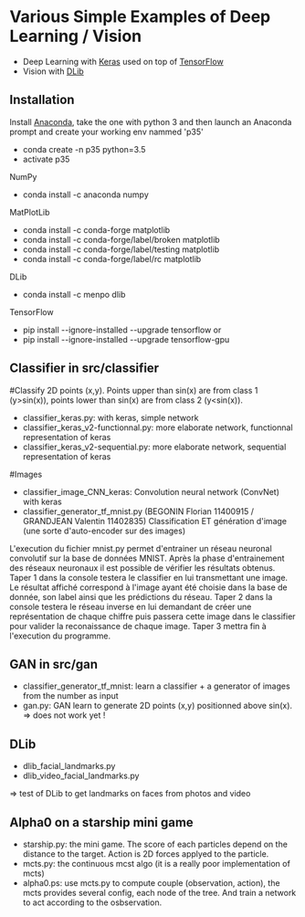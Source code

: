 # Various Simple Examples of Deep Learning / Vision

* Deep Learning with [Keras](https://keras.io) used on top of [TensorFlow](https://www.tensorflow.org)
* Vision with [DLib](http://dlib.net)

## Installation

Install [Anaconda](https://www.anaconda.com/download/), take the one with python 3 and then launch an Anaconda prompt and create your working env nammed 'p35'
* conda create -n p35 python=3.5 
* activate p35

NumPy
* conda install -c anaconda numpy 

MatPlotLib
* conda install -c conda-forge matplotlib
* conda install -c conda-forge/label/broken matplotlib
* conda install -c conda-forge/label/testing matplotlib
* conda install -c conda-forge/label/rc matplotlib 

DLib
* conda install -c menpo dlib 

TensorFlow
* pip install --ignore-installed --upgrade tensorflow 
or
* pip install --ignore-installed --upgrade tensorflow-gpu 




## Classifier in src/classifier

#Classify 2D points (x,y). Points upper than sin(x) are from class 1 (y>sin(x)), points lower than sin(x) are from class 2 (y<sin(x)).
* classifier_keras.py: with keras, simple network
* classifier_keras_v2-functionnal.py: more elaborate network, functionnal representation of keras
* classifier_keras_v2-sequential.py: more elaborate network, sequential representation of keras

#Images
* classifier_image_CNN_keras: Convolution neural network (ConvNet) with keras
* classifier_generator_tf_mnist.py (BEGONIN Florian 11400915 / GRANDJEAN Valentin 11402835)
Classification ET génération d'image (une sorte d'auto-encoder sur des images)

L'execution du fichier mnist.py permet d'entrainer un réseau neuronal convolutif sur la base de données MNIST.
Après la phase d'entrainement des réseaux neuronaux il est possible de vérifier les résultats obtenus.
Taper 1 dans la console testera le classifier en lui transmettant une image. Le résultat affiché
correspond à l'image ayant été choisie dans la base de donnée, son label ainsi que les prédictions du
réseau.
Taper 2 dans la console testera le réseau inverse en lui demandant de créer une représentation de chaque
chiffre puis passera cette image dans le classifier pour valider la reconaissance de chaque image.
Taper 3 mettra fin à l'execution du programme.




## GAN in src/gan
* classifier_generator_tf_mnist: learn a classifier + a generator of images from the number as input
* gan.py: GAN learn to generate 2D points (x,y) positionned above sin(x). 
=> does not work yet !



## DLib
* dlib_facial_landmarks.py
* dlib_video_facial_landmarks.py

=> test of DLib to get landmarks on faces from photos and video


## Alpha0 on a starship mini game
* starship.py: the mini game. The score of each particles depend on the distance to the target. Action is 2D forces applyed to the particle.
* mcts.py: the continuous mcst algo (it is a really poor implementation of mcts)
* alpha0.ps: use mcts.py to compute couple (observation, action), the mcts provides several config, each node of the tree. And train a network to act according to the osbservation.

